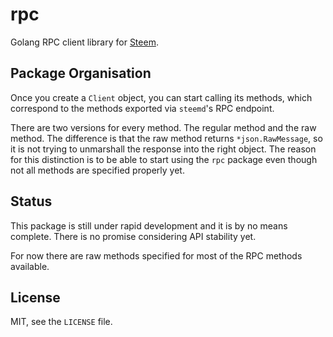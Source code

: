 # rpc

Golang RPC client library for [Steem](https://steem.io).

## Package Organisation

Once you create a `Client` object, you can start calling its methods,
which correspond to the methods exported via `steemd`'s RPC endpoint.

There are two versions for every method. The regular method and the raw method.
The difference is that the raw method returns `*json.RawMessage`, so it is not
trying to unmarshall the response into the right object. The reason for this
distinction is to be able to start using the `rpc` package even though not all
methods are specified properly yet.

## Status

This package is still under rapid development and it is by no means complete.
There is no promise considering API stability yet.

For now there are raw methods specified for most of the RPC methods available.

## License

MIT, see the `LICENSE` file.
